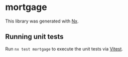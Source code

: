 # mortgage

This library was generated with [Nx](https://nx.dev).

## Running unit tests

Run `nx test mortgage` to execute the unit tests via [Vitest](https://vitest.dev/).
